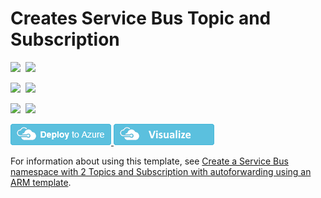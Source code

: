 # Creates Service Bus Topic and Subscription

<IMG SRC="https://azurequickstartsservice.blob.core.windows.net/badges/101-servicebus-topic-subscription/PublicLastTestDate.svg" />&nbsp;
<IMG SRC="https://azurequickstartsservice.blob.core.windows.net/badges/101-servicebus-topic-subscription/PublicDeployment.svg" />&nbsp;

<IMG SRC="https://azurequickstartsservice.blob.core.windows.net/badges/101-servicebus-topic-subscription/FairfaxLastTestDate.svg" />&nbsp;
<IMG SRC="https://azurequickstartsservice.blob.core.windows.net/badges/101-servicebus-topic-subscription/FairfaxDeployment.svg" />&nbsp;

<IMG SRC="https://azurequickstartsservice.blob.core.windows.net/badges/101-servicebus-topic-subscription/BestPracticeResult.svg" />&nbsp;
<IMG SRC="https://azurequickstartsservice.blob.core.windows.net/badges/101-servicebus-topic-subscription/CredScanResult.svg" />&nbsp;

<a href="https://portal.azure.com/#create/Microsoft.Template/uri/https%3A%2F%2Fraw.githubusercontent.com%2FAzure%2Fazure-quickstart-templates%2Fmaster%2F201-servicebus-create-topic-and-subscription-autoforwarding%2Fazuredeploy.json" target="_blank">
    <img src="https://raw.githubusercontent.com/Azure/azure-quickstart-templates/master/1-CONTRIBUTION-GUIDE/images/deploytoazure.png"/>
</a>

<a href="http://armviz.io/#/?load=https%3A%2F%2Fraw.githubusercontent.com%2FAzure%2Fazure-quickstart-templates%2Fmaster%2F201-servicebus-create-topic-and-subscription-autoforwarding%2Fazuredeploy.json" target="_blank">
    <img src="https://raw.githubusercontent.com/Azure/azure-quickstart-templates/master/1-CONTRIBUTION-GUIDE/images/visualizebutton.png"/>
</a>

For information about using this template, see [Create a Service Bus namespace with 2 Topics and Subscription with autoforwarding using an ARM template](http://azure.microsoft.com/documentation/articles/service-bus-resource-manager-namespace-topic/).

